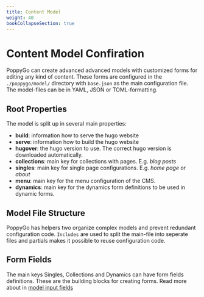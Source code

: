```yaml
---
title: Content Model
weight: 40
bookCollapseSection: true
---
```


# Content Model Confiration

PoppyGo can create advanced advanced models with customized forms for editing
any kind of content. These forms are configured in the ```./poppygo/model/``` directory
with ```base.json``` as the main configuration file. The model-files can be in
YAML, JSON or TOML-formatting.

## Root Properties

The model is split up in several main properties:

- **build**: information how to serve the hugo website
- **serve**: information how to build the hugo website
- **hugover**: the hugo version to use. The correct hugo version is downloaded automatically.
- **collections**: main key for collections with pages. E.g. _blog posts_
- **singles**: main key for single page configurations. E.g. _home page_ or _about_
- **menu**: main key for the menu configuration of the CMS.
- **dynamics**: main key for the dynamics form definitions to be used in dynamic forms.

## Model File Structure

PoppyGo has helpers two organize complex models and prevent redundant
configuration code. ```Includes``` are used to split the main-file into
seperate files and partials makes it possible to reuse configuration code.

## Form Fields

The main keys Singles, Collections and Dynamics can have form fields definitions.
These are the building blocks for creating forms. Read more about in [model input fields]()




